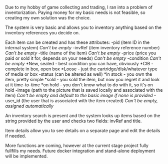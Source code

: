 Due to my hobby of game collecting and trading, I ran into a problem of inventorization. 
Paying money for my basic needs is not feasible, so creating my own solution was the choice. 

The system is very basic and allows you to inventory anything based on the inventory references you decide on. 

Each item can be created and has these attributes:
-pid (item ID in the internal system) *Can't be empty*
-invRef (item inventory reference number) *Can't be empty*
-title (name of the item) *Can't be empty*
-price (price you paid or sold it for, depends on your needs) *Can't be empty*
-condition *Can't be empty*
    *New, sealed - best condition you can have, obviously
    *CIB - complete in box, open box 
    *Loose - just the cartridge/disk/whatever type of media or box
-status (can be altered as well) 
    *in stock - you own the item, pretty simple
    *sold - you sold the item, but now you regret it and look at it time-to-time
    *on hold - you don't know what to do with it, so it's on hold
-image (path to the picture that is saved locally and associated with the item) *Can't be empty and default to the basic image if none is provided*
-user_id (the user that is associated with the item created) *Can't be empty, assigned automatically*

An inventory search is present and the system looks up items based on the string provided by the user and checks two fields: invRef and title. 

Item details allow you to see details on a separate page and edit the details if needed. 

More functions are coming, however at the current stage project fully fullfills my needs. Future docker integration and stand-alone deployment will be implemented. 
